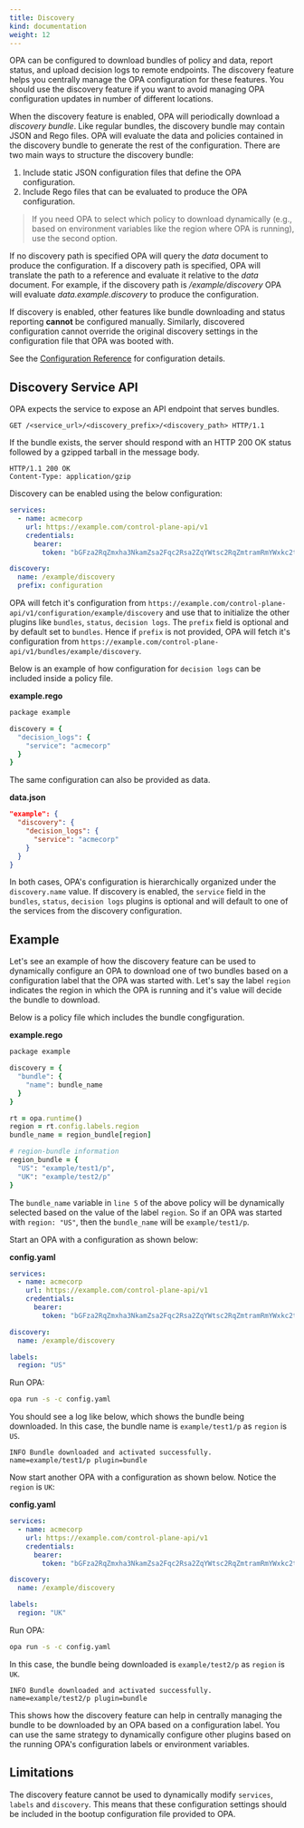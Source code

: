 ```yaml
---
title: Discovery
kind: documentation
weight: 12
---
```


OPA can be configured to download bundles of policy and data, report status, and
upload decision logs to remote endpoints. The discovery feature helps you
centrally manage the OPA configuration for these features. You should use the
discovery feature if you want to avoid managing OPA configuration updates in
number of different locations.

When the discovery feature is enabled, OPA will periodically download a
*discovery bundle*. Like regular bundles, the discovery bundle may contain JSON
and Rego files. OPA will evaluate the data and policies contained in the
discovery bundle to generate the rest of the configuration. There are two main
ways to structure the discovery bundle:

1. Include static JSON configuration files that define the OPA configuration.
2. Include Rego files that can be evaluated to produce the OPA configuration.

> If you need OPA to select which policy to download dynamically (e.g., based on
> environment variables like the region where OPA is running), use the second
> option.

If no discovery path is specified OPA will query the *data* document to produce
the configuration. If a discovery path is specified, OPA will translate the path
to a reference and evaluate it relative to the *data* document. For example, if
the discovery path is */example/discovery* OPA will evaluate
*data.example.discovery* to produce the configuration.

If discovery is enabled, other features like bundle downloading and status
reporting **cannot** be configured manually. Similarly, discovered configuration
cannot override the original discovery settings in the configuration file that
OPA was booted with.

See the [Configuration Reference](../configuration) for configuration details.

## Discovery Service API

OPA expects the service to expose an API endpoint that serves bundles.

```http
GET /<service_url>/<discovery_prefix>/<discovery_path> HTTP/1.1
```

If the bundle exists, the server should respond with an HTTP 200 OK status
followed by a gzipped tarball in the message body.

```http
HTTP/1.1 200 OK
Content-Type: application/gzip
```

Discovery can be enabled using the below configuration:

```yaml
services:
  - name: acmecorp
    url: https://example.com/control-plane-api/v1
    credentials:
      bearer:
        token: "bGFza2RqZmxha3NkamZsa2Fqc2Rsa2ZqYWtsc2RqZmtramRmYWxkc2tm"

discovery:
  name: /example/discovery
  prefix: configuration
```

OPA will fetch it's configuration from
`https://example.com/control-plane-api/v1/configuration/example/discovery` and
use that to initialize the other plugins like `bundles`, `status`, `decision
logs`. The `prefix` field is optional and by default set to `bundles`. Hence if
`prefix` is not provided, OPA will fetch it's configuration from
`https://example.com/control-plane-api/v1/bundles/example/discovery`.

Below is an example of how configuration for `decision logs` can be included
inside a policy file.

**example.rego**

```ruby
package example

discovery = {
  "decision_logs": {
    "service": "acmecorp"
  }
}
```

The same configuration can also  be provided as data.

**data.json**

```json
"example": {
  "discovery": {
    "decision_logs": {
      "service": "acmecorp"
    }
  }
}
```

In both cases, OPA's configuration is hierarchically organized under the
`discovery.name` value. If discovery is enabled, the `service` field in the
`bundles`, `status`, `decision logs` plugins is optional and will default to one
of the services from the discovery configuration.

## Example

Let's see an example of how the discovery feature can be used to dynamically configure an OPA to download one of two bundles based on a configuration label that the OPA was started with. Let's say the label `region` indicates the region in which the OPA is running and it's value will decide the bundle to download.

Below is a policy file which includes the bundle congfiguration.

**example.rego**

```ruby
package example

discovery = {
  "bundle": {
    "name": bundle_name
  }
}

rt = opa.runtime()
region = rt.config.labels.region
bundle_name = region_bundle[region]

# region-bundle information
region_bundle = {
  "US": "example/test1/p",
  "UK": "example/test2/p"
}
```

The `bundle_name` variable in `line 5` of the above policy will be dynamically selected based on the value of the label `region`. So if an OPA was started with `region: "US"`, then the `bundle_name` will be `example/test1/p`.

Start an OPA with a configuration as shown below:

**config.yaml**

```yaml
services:
  - name: acmecorp
    url: https://example.com/control-plane-api/v1
    credentials:
      bearer:
        token: "bGFza2RqZmxha3NkamZsa2Fqc2Rsa2ZqYWtsc2RqZmtramRmYWxkc2tm"

discovery:
  name: /example/discovery

labels:
  region: "US"
```

Run OPA:

```bash
opa run -s -c config.yaml
```

You should see a log like below, which shows the bundle being downloaded. In this case, the bundle name is `example/test1/p` as `region` is `US`.

```raw
INFO Bundle downloaded and activated successfully. name=example/test1/p plugin=bundle
```

Now start another OPA with a configuration as shown below. Notice the `region` is `UK`:

**config.yaml**

```yaml
services:
  - name: acmecorp
    url: https://example.com/control-plane-api/v1
    credentials:
      bearer:
        token: "bGFza2RqZmxha3NkamZsa2Fqc2Rsa2ZqYWtsc2RqZmtramRmYWxkc2tm"

discovery:
  name: /example/discovery

labels:
  region: "UK"
```

Run OPA:

```bash
opa run -s -c config.yaml
```

In this case, the bundle being downloaded is `example/test2/p` as `region` is `UK`.

```raw
INFO Bundle downloaded and activated successfully. name=example/test2/p plugin=bundle
```

This shows how the discovery feature can help in centrally managing the bundle to be downloaded by an OPA based on a configuration label. You can use the same strategy to dynamically configure other plugins based on the running OPA's configuration labels or environment variables.

## Limitations

The discovery feature cannot be used to dynamically modify `services`, `labels` and `discovery`. This means that these configuration settings should be included in the bootup configuration file provided to OPA.